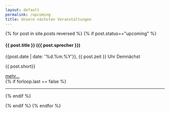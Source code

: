 ```yaml
---
layout: default
permalink: /upcoming
title: Unsere nächsten Veranstaltungen
---
```


{% for post in site.posts reversed %}
{% if post.status=="upcoming" %}
<div>
  <h4> {{ post.title }} ({{ post.sprecher }})</h4>
  <div class="text-muted">
    {{post.date | date: '%d.%m.%Y'}}, {{ post.zeit }} Uhr
    <span class="badge badge-pill badge-success float-right">Demnächst</span>
  </div>
 <p>{{ post.short}}</p>
  <a class="btn btn-light" href="{{ post.url }}">mehr...</a>
 
  </div>
{% if forloop.last == false %}
<hr>
{% endif %}

{% endif %}
{% endfor %}